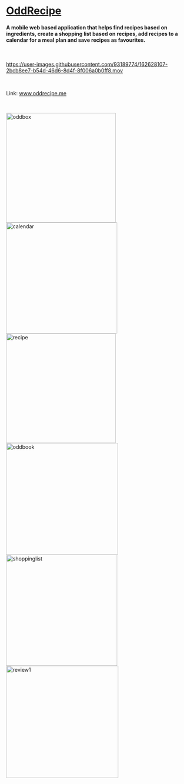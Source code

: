 <a href="www.oddrecipe.me"><h1>OddRecipe</h1></a>

<h4>A mobile web based application that helps find recipes based on
ingredients, create a shopping list based on recipes, add recipes to a calendar for a meal
plan and save recipes as favourites.</h4>

<br>

https://user-images.githubusercontent.com/93189774/162628107-2bcb8ee7-b54d-46d6-8d4f-8f006a0b0ff8.mov

<br>

Link: www.oddrecipe.me

<br>

<img width="298" alt="oddbox" src="https://user-images.githubusercontent.com/93189774/162626939-1d8abb91-07a6-4168-9df0-8f8396dcf831.png"><img width="302" alt="calendar " src="https://user-images.githubusercontent.com/93189774/162626946-9d2a9f2b-0d1b-40fe-9e5f-a4b315e7ed96.png">
<img width="298" alt="recipe" src="https://user-images.githubusercontent.com/93189774/162626953-3bb282cd-9a41-4b01-8fa6-fab8780703f2.png"><img width="304" alt="oddbook " src="https://user-images.githubusercontent.com/93189774/162626955-8be4795e-f6b3-4f03-85b7-add13c451902.png">
<img width="302" alt="shoppinglist" src="https://user-images.githubusercontent.com/93189774/162626969-d7705636-9f5b-4ead-92cc-1a81e7e73fe1.png"><img width="305" alt="review1" src="https://user-images.githubusercontent.com/93189774/162627009-094ad312-cd5c-4ea9-a3c0-25538adb2b0b.png">


